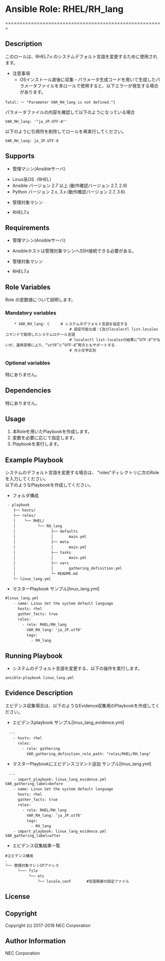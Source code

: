 # Ansible Role: RHEL/RH\_lang
=======================================================

## Description
このロールは、RHEL7.x のシステムデフォルト言語を変更するために使用されます。

* 注意事項
  * OSインストール直後に収集・パラメータ生成コードを用いて生成したパラメータファイルを本ロールで使用すると、以下エラーが発生する場合があります。
~~~
fatal: ～ "Parameter VAR_RH_lang is not defined."}
~~~
パラメータファイルの内容を確認して以下のようになっている場合
~~~
VAR_RH_lang: '"ja_JP.UTF-8"'
~~~
以下のように引用符を削除してロールを再実行してください。
~~~
VAR_RH_lang: ja_JP.UTF-8
~~~

## Supports
- 管理マシン(Ansibleサーバ)  
 * Linux系OS（RHEL）
 * Ansible バージョン 2.7 以上 (動作確認バージョン 2.7, 2.9)
 * Python バージョン 2.x, 3.x  (動作確認バージョン 2.7, 3.6)
- 管理対象マシン  
 * RHEL7.x

## Requirements
- 管理マシン(Ansibleサーバ)  
 * Ansibleホストは管理対象マシンへSSH接続できる必要がある。
- 管理対象マシン  
 * RHEL7.x

## Role Variables
Role の変数値について説明します。

### Mandatory variables
~~~
    * VAR_RH_lang: C     # システムのデフォルト言語を指定する
                             # 設定可能な値：C及びlocalectl list-localesコマンドで取得したシステムロケール言語
                             # localectl list-localesの結果に“UTF-8”がないが、運用習慣により、“utf8”と“UTF-8”両方ともサポートする
                             # 大小文字区別
~~~

### Optional variables  

特にありません。

## Dependencies  

特にありません。

## Usage  

1. 本Roleを用いたPlaybookを作成します。
2. 変数を必要に応じて指定します。
3. Playbookを実行します。

## Example Playbook

システムのデフォルト言語を変更する場合は、 "roles"ディレクトリに次のRoleを入力してください。  
以下のようなPlaybookを作成してください。 

- フォルダ構成 
~~~
 - playbook
　  ├── hosts/
　  ├── roles/
　  │    └── RHEL/
　  │          └── RH_lang
　  │                ├── defaults
　  │                │       main.yml
　  │                ├── meta
　  │                │       main.yml
　  │                ├── tasks
　  │                │       main.yml
　  │                ├── vars
　  │                │       gathering_definition.yml
　  │                └─ README.md
　  └─ linux_lang.yml
~~~

- マスターPlaybook サンプル[linux\_lang.yml]  
~~~
#linux_lang.yml
　  - name: Linux Set the system default language
　    hosts: rhel
　    gather_facts: true
　    roles:
　      - role: RHEL/RH_lang
　        VAR_RH_lang: 'ja_JP.utf8'
　        tags:
　          - RH_lang
~~~

## Running Playbook

- システムのデフォルト言語を変更する、以下の操作を実行します。

~~~
ansible-playbook linux_lang.yml
~~~

## Evidence Description

エビデンス収集場合は、以下のようなEvidence収集用のPlaybookを作成してください。  

- エビデンスplaybook サンプル[linux\_lang\_evidence.yml]
~~~
　---
　  - hosts: rhel
　    roles:
　      - role: gathering
　        VAR_gathering_definition_role_path: "roles/RHEL/RH_lang"
~~~

- マスターPlaybookにエビデンスコマンド追加 サンプル[linux\_lang.yml]
~~~
　---
　  - import_playbook: linux_lang_evidence.yml VAR_gathering_label=before
　  - name: Linux Set the system default language
　    hosts: rhel
　    gather_facts: true
　    roles:
　      - role: RHEL/RH_lang
　        VAR_RH_lang: 'ja_JP.utf8'
　        tags:
　          - RH_lang
　  - import_playbook: linux_lang_evidence.yml  VAR_gathering_label=after
~~~

- エビデンス収集結果一覧
~~~
#エビデンス構成
.
└── 管理対象マシンIPアドレス
　    └─── file
　         └── etc
　             └── locale.conf       #言語関連の設定ファイル
~~~

## License

## Copyright

Copyright (c) 2017-2018 NEC Corporation

## Author Information

NEC Corporation
